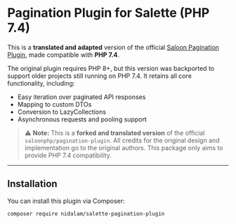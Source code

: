 # Pagination Plugin for Salette  (PHP 7.4)

This is a **translated and adapted** version of the official [Saloon Pagination Plugin](https://github.com/saloonphp/pagination-plugin), made compatible with **PHP 7.4**.

The original plugin requires PHP 8+, but this version was backported to support older projects still running on PHP 7.4. It retains all core functionality, including:

- Easy iteration over paginated API responses
- Mapping to custom DTOs
- Conversion to LazyCollections
- Asynchronous requests and pooling support

> ⚠️ **Note:** This is a **forked and translated version** of the official `saloonphp/pagination-plugin`. All credits for the original design and implementation go to the original authors. This package only aims to provide PHP 7.4 compatibility.

---

## Installation

You can install this plugin via Composer:

```bash
composer require nidalam/salette-pagination-plugin
